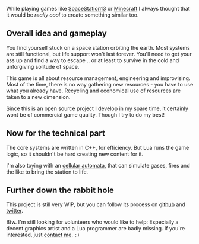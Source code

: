 <!-- 
.. title: Apoapsis
.. slug: apoapsis
.. date: 05/30/2014 10:51:48 PM UTC+02:00
.. tags: apoapsis
.. link: 
.. description: 
.. type: text
-->

While playing games like [SpaceStation13](http://spacestation13.com/about-2/) or
[Minecraft](https://minecraft.net/) I always thought that
it would be *really cool* to create something similar too.

## Overall idea and gameplay

You find yourself stuck on a space station orbiting the earth.
Most systems are still functional, but life support won't last forever.
You'll need to get your ass up and find a way to escape .. or at least
to survive in the cold and unforgiving solitude of space.

This game is all about resource management, engineering and
improvising.  Most of the time, there is no way gathering new resources -
you have to use what you already have.  Recycling and economical use of
resources are taken to a new dimension.

Since this is an open source project I develop in my spare time,
it certainly wont be of commercial game quality.  Though I try to do my best!


## Now for the technical part

The core systems are written in C++, for efficiency.  But Lua runs
the game logic, so it shouldn't be hard creating new content for it.

I'm also toying with an
[cellular automata](http://github.com/henry4k/cellular),
that can simulate gases, fires and the like to bring the station to life.


## Further down the rabbit hole

This project is still very WIP, but you can follow its process on
[github](http://github.com/henry4k/apoapsis) and
[twitter](https://twitter.com/henry4kde).

Btw. I'm still looking for volunteers who would like to help:
Especially a decent graphics artist and a Lua programmer are badly missing.
If you're interested, just [contact me](http://henry4k.de/pages/about-me.html).
`:)`
